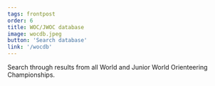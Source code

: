 ```yaml
---
tags: frontpost
order: 6
title: WOC/JWOC database
image: wocdb.jpeg
button: 'Search database'
link: '/wocdb'
---
```


Search through results from all World and Junior World Orienteering Championships.
